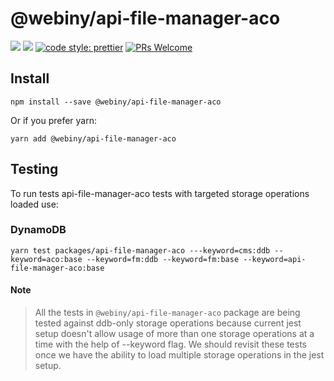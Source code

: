 # @webiny/api-file-manager-aco

[![](https://img.shields.io/npm/dw/@webiny/api-file-manager-aco.svg)](https://www.npmjs.com/package/@webiny/api-file-manager-aco)
[![](https://img.shields.io/npm/v/@webiny/api-file-manager-aco.svg)](https://www.npmjs.com/package/@webiny/api-file-manager-aco)
[![code style: prettier](https://img.shields.io/badge/code_style-prettier-ff69b4.svg?style=flat-square)](https://github.com/prettier/prettier)
[![PRs Welcome](https://img.shields.io/badge/PRs-welcome-brightgreen.svg?style=flat-square)](http://makeapullrequest.com)

## Install

```
npm install --save @webiny/api-file-manager-aco
```

Or if you prefer yarn:

```
yarn add @webiny/api-file-manager-aco
```
## Testing

To run tests api-file-manager-aco tests with targeted storage operations loaded use:

### DynamoDB

```
yarn test packages/api-file-manager-aco ---keyword=cms:ddb --keyword=aco:base --keyword=fm:ddb --keyword=fm:base --keyword=api-file-manager-aco:base
```

#### Note

> All the tests in `@webiny/api-file-manager-aco` package are being tested against ddb-only storage operations because
current jest setup doesn't allow usage of more than one storage operations at a time with the help of --keyword flag.
We should revisit these tests once we have the ability to load multiple storage operations in the jest setup.